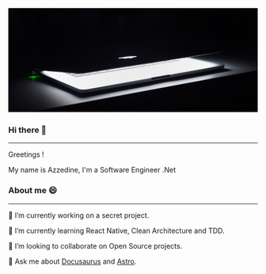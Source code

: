 <img src="/assets/cover.jpg" />

### Hi there 👋

------

Greetings !

My name is Azzedine, I'm a Software Engineer .Net

### About me 😄

------

🔭 I’m currently working on a secret project.

🌱 I’m currently learning React Native, Clean Architecture and TDD.

👯 I’m looking to collaborate on Open Source projects.

💬 Ask me about [Docusaurus](https://docusaurus.io/) and [Astro](https://astro.build/).

<!--

**Arsero/arsero** is a ✨ _special_ ✨ repository because its `README.md` (this file) appears on your GitHub profile.

Here are some ideas to get you started:

- 🔭 I’m currently working on ...
- 🌱 I’m currently learning ...
- 👯 I’m looking to collaborate on ...
- 🤔 I’m looking for help with ...
- 💬 Ask me about ...
- 📫 How to reach me: ...
- 😄 Pronouns: ...
- ⚡ Fun fact: ...
-->
